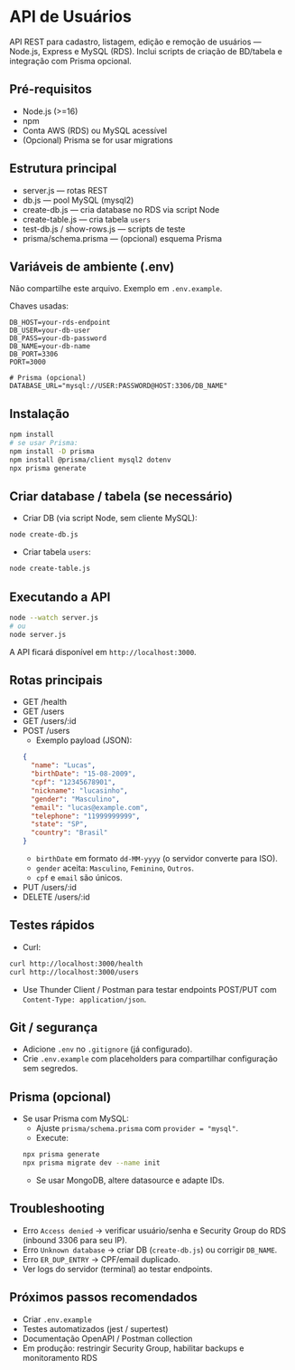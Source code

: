 # API de Usuários

API REST para cadastro, listagem, edição e remoção de usuários — Node.js, Express e MySQL (RDS). Inclui scripts de criação de BD/tabela e integração com Prisma opcional.

## Pré-requisitos
- Node.js (>=16)
- npm
- Conta AWS (RDS) ou MySQL acessível
- (Opcional) Prisma se for usar migrations

## Estrutura principal
- server.js — rotas REST
- db.js — pool MySQL (mysql2)
- create-db.js — cria database no RDS via script Node
- create-table.js — cria tabela `users`
- test-db.js / show-rows.js — scripts de teste
- prisma/schema.prisma — (opcional) esquema Prisma

## Variáveis de ambiente (.env)
Não compartilhe este arquivo. Exemplo em `.env.example`.

Chaves usadas:
```
DB_HOST=your-rds-endpoint
DB_USER=your-db-user
DB_PASS=your-db-password
DB_NAME=your-db-name
DB_PORT=3306
PORT=3000

# Prisma (opcional)
DATABASE_URL="mysql://USER:PASSWORD@HOST:3306/DB_NAME"
```

## Instalação
```bash
npm install
# se usar Prisma:
npm install -D prisma
npm install @prisma/client mysql2 dotenv
npx prisma generate
```

## Criar database / tabela (se necessário)
- Criar DB (via script Node, sem cliente MySQL):
```bash
node create-db.js
```
- Criar tabela `users`:
```bash
node create-table.js
```

## Executando a API
```bash
node --watch server.js
# ou
node server.js
```
A API ficará disponível em `http://localhost:3000`.

## Rotas principais
- GET /health
- GET /users
- GET /users/:id
- POST /users
  - Exemplo payload (JSON):
  ```json
  {
    "name": "Lucas",
    "birthDate": "15-08-2009",
    "cpf": "12345678901",
    "nickname": "lucasinho",
    "gender": "Masculino",
    "email": "lucas@example.com",
    "telephone": "11999999999",
    "state": "SP",
    "country": "Brasil"
  }
  ```
  - `birthDate` em formato `dd-MM-yyyy` (o servidor converte para ISO).
  - `gender` aceita: `Masculino`, `Feminino`, `Outros`.
  - `cpf` e `email` são únicos.
- PUT /users/:id
- DELETE /users/:id

## Testes rápidos
- Curl:
```bash
curl http://localhost:3000/health
curl http://localhost:3000/users
```
- Use Thunder Client / Postman para testar endpoints POST/PUT com `Content-Type: application/json`.

## Git / segurança
- Adicione `.env` no `.gitignore` (já configurado).
- Crie `.env.example` com placeholders para compartilhar configuração sem segredos.

## Prisma (opcional)
- Se usar Prisma com MySQL:
  - Ajuste `prisma/schema.prisma` com `provider = "mysql"`.
  - Execute:
  ```bash
  npx prisma generate
  npx prisma migrate dev --name init
  ```
  - Se usar MongoDB, altere datasource e adapte IDs.

## Troubleshooting
- Erro `Access denied` → verificar usuário/senha e Security Group do RDS (inbound 3306 para seu IP).
- Erro `Unknown database` → criar DB (`create-db.js`) ou corrigir `DB_NAME`.
- Erro `ER_DUP_ENTRY` → CPF/email duplicado.
- Ver logs do servidor (terminal) ao testar endpoints.

## Próximos passos recomendados
- Criar `.env.example`
- Testes automatizados (jest / supertest)
- Documentação OpenAPI / Postman collection
- Em produção: restringir Security Group, habilitar backups e monitoramento RDS
